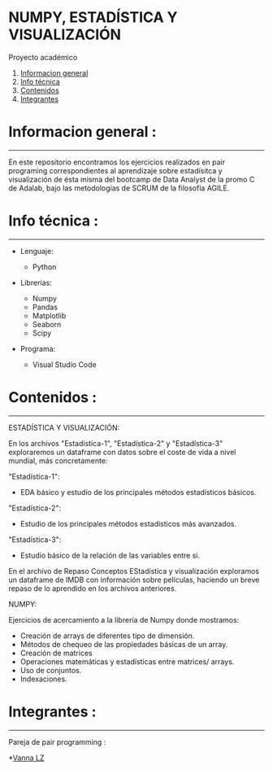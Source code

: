 # NUMPY, ESTADÍSTICA Y VISUALIZACIÓN
Proyecto académico

1. [Informacion general](#informacion-general)
2. [Info técnica](#info-técnica)
3. [Contenidos](#contenidos)
4. [Integrantes](#integrantes)


# Informacion general :
***

En este repositorio encontramos los ejercicios realizados en pair programing correspondientes al aprendizaje sobre estadísitca y visualización de ésta misma del bootcamp de Data Analyst de la promo C de Adalab, bajo las metodologías de SCRUM de la filosofía AGILE.


# Info técnica :
*** 

- Lenguaje: 
       
    - Python
- Librerías:

     - Numpy 
     - Pandas
     - Matplotlib
     - Seaborn
     - Scipy
- Programa: 
    - Visual Studio Code

# Contenidos :
***

  ESTADÍSTICA Y VISUALIZACIÓN:
  
   En los archivos "Estadística-1", "Estadística-2" y "Estadística-3" exploraremos un dataframe con datos sobre el coste de vida a nivel mundial, más concretamente:
   
  "Estadística-1":
             
  - EDA básico y estudio de los principales métodos estadísticos básicos.
  
  "Estadística-2":
      
   - Estudio de los principales métodos estadísticos más avanzados.
  
  "Estadística-3":
             
   - Estudio básico de la relación de las variables entre si.


   En el archivo de Repaso Conceptos EStadística y visualización exploramos un dataframe de IMDB con información sobre películas, haciendo un breve repaso de lo aprendido en los archivos anteriores.
                
  NUMPY:
  
  
   Ejercicios de acercamiento a la librería de Numpy donde mostramos:
   
  - Creación de arrays de diferentes tipo de dimensión.
  - Métodos de chequeo de las propiedades básicas de un array.
  - Creación de matrices
  - Operaciones matemáticas y estadísticas entre matrices/ arrays.
  - Uso de conjuntos.
  - Indexaciones.
  
  
  # Integrantes :
  ***
  
  Pareja de pair programming :
  
  *[Vanna LZ](https://github.com/VannaLZ)

  
      
  
                
      
